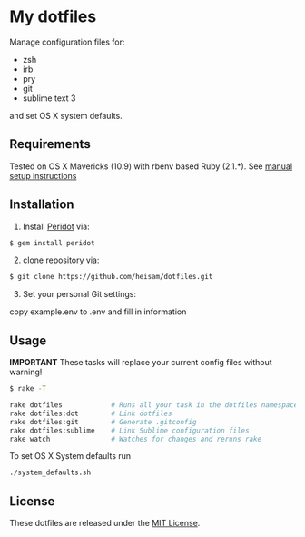# My dotfiles

Manage configuration files for:

* zsh
* irb
* pry
* git
* sublime text 3

and set OS X system defaults.

## Requirements

Tested on OS X Mavericks (10.9) with rbenv based Ruby (2.1.*). See [manual setup instructions](manual_setup.md)

## Installation

1. Install [Peridot](https://github.com/svenwin/peridot) via:

  ```bash
  $ gem install peridot
  ```

2. clone repository via:

  ```bash
  $ git clone https://github.com/heisam/dotfiles.git
  ```

3. Set your personal Git settings:

  copy example.env to .env and fill in information

## Usage

**IMPORTANT** These tasks will replace your current config files without warning!

```bash
$ rake -T

rake dotfiles            # Runs all your task in the dotfiles namespace
rake dotfiles:dot        # Link dotfiles
rake dotfiles:git        # Generate .gitconfig
rake dotfiles:sublime    # Link Sublime configuration files
rake watch               # Watches for changes and reruns rake
```

To set OS X System defaults run

```bash
./system_defaults.sh
```

## License

These dotfiles are released under the [MIT License](http://opensource.org/licenses/MIT).
